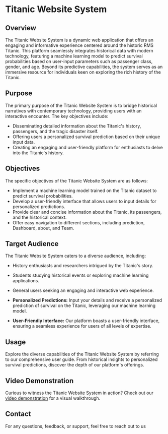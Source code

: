 # Titanic Website System

## Overview

The Titanic Website System is a dynamic web application that offers an engaging and informative experience centered around the historic RMS Titanic. This platform seamlessly integrates historical data with modern technology, featuring a machine learning model to predict survival probabilities based on user-input parameters such as passenger class, gender, and age. Beyond its predictive capabilities, the system serves as an immersive resource for individuals keen on exploring the rich history of the Titanic.

## Purpose

The primary purpose of the Titanic Website System is to bridge historical narratives with contemporary technology, providing users with an interactive encounter. The key objectives include:

- Disseminating detailed information about the Titanic's history, passengers, and the tragic disaster itself.
- Offering users a personalized survival prediction based on their unique input data.
- Creating an engaging and user-friendly platform for enthusiasts to delve into the Titanic's history.

## Objectives

The specific objectives of the Titanic Website System are as follows:

- Implement a machine learning model trained on the Titanic dataset to predict survival probabilities.
- Develop a user-friendly interface that allows users to input details for personalized predictions.
- Provide clear and concise information about the Titanic, its passengers, and the historical context.
- Offer easy navigation to different sections, including prediction, Dashboard, about, and Team.

## Target Audience

The Titanic Website System caters to a diverse audience, including:

- History enthusiasts and researchers intrigued by the Titanic's story.
- Students studying historical events or exploring machine learning applications.
- General users seeking an engaging and interactive web experience.
  
- **Personalized Predictions:** Input your details and receive a personalized prediction of survival on the Titanic, leveraging our machine learning model.

- **User-Friendly Interface:** Our platform boasts a user-friendly interface, ensuring a seamless experience for users of all levels of expertise.

## Usage

Explore the diverse capabilities of the Titanic Website System by referring to our comprehensive user guide. From historical insights to personalized survival predictions, discover the depth of our platform's offerings.

## Video Demonstration

Curious to witness the Titanic Website System in action? Check out our [video demonstration](https://drive.google.com/file/d/1oorW0E9lt_XEloS3UkqwF4ty5tKV6tTU/view?usp=sharing) for a visual walkthrough.

## Contact

For any questions, feedback, or support, feel free to reach out to us
